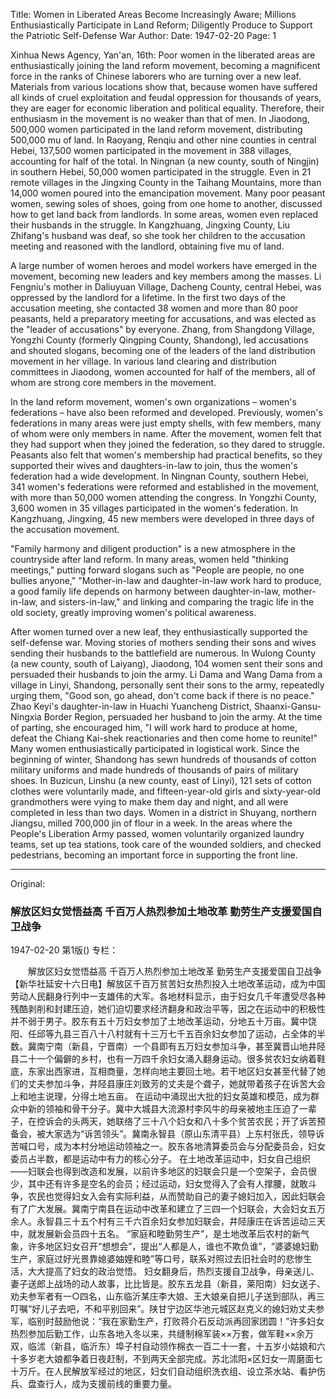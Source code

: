 Title: Women in Liberated Areas Become Increasingly Aware; Millions Enthusiastically Participate in Land Reform; Diligently Produce to Support the Patriotic Self-Defense War
Author:
Date: 1947-02-20
Page: 1

Xinhua News Agency, Yan'an, 16th: Poor women in the liberated areas are enthusiastically joining the land reform movement, becoming a magnificent force in the ranks of Chinese laborers who are turning over a new leaf. Materials from various locations show that, because women have suffered all kinds of cruel exploitation and feudal oppression for thousands of years, they are eager for economic liberation and political equality. Therefore, their enthusiasm in the movement is no weaker than that of men. In Jiaodong, 500,000 women participated in the land reform movement, distributing 500,000 mu of land. In Raoyang, Renqiu and other nine counties in central Hebei, 137,500 women participated in the movement in 388 villages, accounting for half of the total. In Ningnan (a new county, south of Ningjin) in southern Hebei, 50,000 women participated in the struggle. Even in 21 remote villages in the Jingxing County in the Taihang Mountains, more than 14,000 women poured into the emancipation movement. Many poor peasant women, sewing soles of shoes, going from one home to another, discussed how to get land back from landlords. In some areas, women even replaced their husbands in the struggle. In Kangzhuang, Jingxing County, Liu Zhifang's husband was deaf, so she took her children to the accusation meeting and reasoned with the landlord, obtaining five mu of land.

A large number of women heroes and model workers have emerged in the movement, becoming new leaders and key members among the masses. Li Fengniu's mother in Daliuyuan Village, Dacheng County, central Hebei, was oppressed by the landlord for a lifetime. In the first two days of the accusation meeting, she contacted 38 women and more than 80 poor peasants, held a preparatory meeting for accusations, and was elected as the "leader of accusations" by everyone. Zhang, from Shangdong Village, Yongzhi County (formerly Qingping County, Shandong), led accusations and shouted slogans, becoming one of the leaders of the land distribution movement in her village. In various land clearing and distribution committees in Jiaodong, women accounted for half of the members, all of whom are strong core members in the movement.

In the land reform movement, women's own organizations – women's federations – have also been reformed and developed. Previously, women's federations in many areas were just empty shells, with few members, many of whom were only members in name. After the movement, women felt that they had support when they joined the federation, so they dared to struggle. Peasants also felt that women's membership had practical benefits, so they supported their wives and daughters-in-law to join, thus the women's federation had a wide development. In Ningnan County, southern Hebei, 341 women's federations were reformed and established in the movement, with more than 50,000 women attending the congress. In Yongzhi County, 3,600 women in 35 villages participated in the women's federation. In Kangzhuang, Jingxing, 45 new members were developed in three days of the accusation movement.

"Family harmony and diligent production" is a new atmosphere in the countryside after land reform. In many areas, women held "thinking meetings," putting forward slogans such as "People are people, no one bullies anyone," "Mother-in-law and daughter-in-law work hard to produce, a good family life depends on harmony between daughter-in-law, mother-in-law, and sisters-in-law," and linking and comparing the tragic life in the old society, greatly improving women's political awareness.

After women turned over a new leaf, they enthusiastically supported the self-defense war. Moving stories of mothers sending their sons and wives sending their husbands to the battlefield are numerous. In Wulong County (a new county, south of Laiyang), Jiaodong, 104 women sent their sons and persuaded their husbands to join the army. Li Dama and Wang Dama from a village in Linyi, Shandong, personally sent their sons to the army, repeatedly urging them, "Good son, go ahead, don't come back if there is no peace." Zhao Keyi's daughter-in-law in Huachi Yuancheng District, Shaanxi-Gansu-Ningxia Border Region, persuaded her husband to join the army. At the time of parting, she encouraged him, "I will work hard to produce at home, defeat the Chiang Kai-shek reactionaries and then come home to reunite!" Many women enthusiastically participated in logistical work. Since the beginning of winter, Shandong has sewn hundreds of thousands of cotton military uniforms and made hundreds of thousands of pairs of military shoes. In Buzicun, Linshu (a new county, east of Linyi), 121 sets of cotton clothes were voluntarily made, and fifteen-year-old girls and sixty-year-old grandmothers were vying to make them day and night, and all were completed in less than two days. Women in a district in Shuyang, northern Jiangsu, milled 700,000 jin of flour in a week. In the areas where the People's Liberation Army passed, women voluntarily organized laundry teams, set up tea stations, took care of the wounded soldiers, and checked pedestrians, becoming an important force in supporting the front line.



<hr /> 

Original: 


### 解放区妇女觉悟益高  千百万人热烈参加土地改革  勤劳生产支援爱国自卫战争

1947-02-20
第1版()
专栏：

　　解放区妇女觉悟益高
    千百万人热烈参加土地改革
    勤劳生产支援爱国自卫战争
    【新华社延安十六日电】解放区千百万贫苦妇女热烈投入土地改革运动，成为中国劳动人民翻身行列中一支雄伟的大军。各地材料显示，由于妇女几千年遭受尽各种残酷剥削和封建压迫，她们迫切要求经济翻身和政治平等，因之在运动中的积极性并不弱于男子。胶东有五十万妇女参加了土地改革运动，分地五十万亩。冀中饶阳、任邱等九县三百八十八村就有十三万七千五百余妇女参加了运动，占全体的半数。冀南宁南（新县，宁晋南）一个县即有五万妇女参加斗争，甚至冀晋山地井陉县二十一个偏僻的乡村，也有一万四千余妇女涌入翻身运动。很多贫农妇女纳着鞋底，东家出西家进，互相商量，怎样向地主要回土地。若干地区妇女甚至代替了她们的丈夫参加斗争，井陉县康庄刘致芳的丈夫是个聋子，她就带着孩子在诉苦大会上和地主说理，分得土地五亩。
    在运动中涌现出大批的妇女英雄和模范，成为群众中新的领袖和骨干分子。冀中大城县大流源村李风牛的母亲被地主压迫了一辈子，在控诉会的头两天，她联络了三十八个妇女和八十多个贫苦农民；开了诉苦预备会，被大家选为“诉苦领头”。冀南永智县（原山东清平县）上东村张氏，领导诉苦喊口号，成为本村分地运动领袖之一。胶东各地清算委员会与分配委员会，妇女委员占半数，都是运动中有力的核心分子。
    在土地改革运动中，妇女自己组织——妇联会也得到改造和发展，以前许多地区的妇联会只是一个空架子，会员很少，其中还有许多是空名的会员；经过运动，妇女觉得入了会有人撑腰，就敢斗争，农民也觉得妇女入会有实际利益，从而赞助自己的妻子媳妇加入，因此妇联会有了广大发展。冀南宁南县在运动中改革和建立了三四一个妇联会，大会妇女五万余人。永智县三十五个村有三千六百余妇女参加妇联会，井陉康庄在诉苦运动三天中，就发展新会员四十五名。
    “家庭和睦勤劳生产”，是土地改革后农村的新气象，许多地区妇女召开“想想会”，提出“人都是人，谁也不欺负谁”，“婆婆媳妇勤生产，家庭过好光景靠媳婆妯娌和睦”等口号，联系对照过去旧社会时的悲惨生活，大大提高了妇女的政治觉悟。
    妇女翻身后，热烈支援自卫战争，母亲送儿、妻子送郎上战场的动人故事，比比皆是。胶东五龙县（新县，莱阳南）妇女送子、劝夫参军者有一○四名，山东临沂某庄李大娘、王大娘亲自把儿子送到部队，再三叮嘱“好儿子去吧，不和平别回来”。陕甘宁边区华池元城区赵克义的媳妇劝丈夫参军，临别时鼓励他说：“我在家勤生产，打败蒋介石反动派再回家团圆！”许多妇女热烈参加后勤工作，山东各地入冬以来，共缝制棉军装××万套，做军鞋××余万双，临沭（新县，临沂东）埠子村自动领作棉衣一百二十一套，十五岁小姑娘和六十多岁老大娘都争着日夜赶制，不到两天全部完成。苏北沭阳×区妇女一周磨面七十万斤。在人民解放军经过的地区，妇女们自动组织洗衣组、设立茶水站、看护伤兵、盘查行人，成为支援前线的重要力量。
